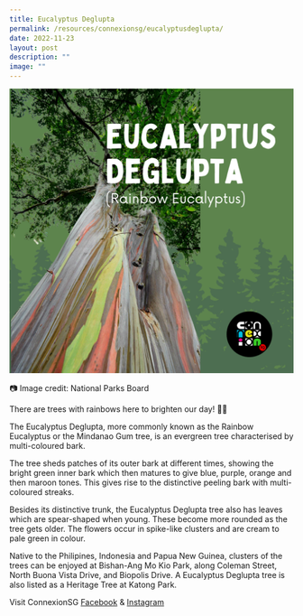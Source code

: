 ```yaml
---
title: Eucalyptus Deglupta
permalink: /resources/connexionsg/eucalyptusdeglupta/
date: 2022-11-23
layout: post
description: ""
image: ""
---
```

![](/images/connexionsg/2022/eucalyptus%20deglupta.png)

📷 Image credit: National Parks Board


There are trees with rainbows here to brighten our day! 🌈🌳

The Eucalyptus Deglupta, more commonly known as the Rainbow Eucalyptus or the Mindanao Gum tree, is an evergreen tree characterised by multi-coloured bark.

The tree sheds patches of its outer bark at different times, showing the bright green inner bark which then matures to give blue, purple, orange and then maroon tones. This gives rise to the distinctive peeling bark with multi-coloured streaks.

Besides its distinctive trunk, the Eucalyptus Deglupta tree also has leaves which are spear-shaped when young. These become more rounded as the tree gets older. The flowers occur in spike-like clusters and are cream to pale green in colour.

Native to the Philipines, Indonesia and Papua New Guinea, clusters of the trees can be enjoyed at Bishan-Ang Mo Kio Park, along Coleman Street, North Buona Vista Drive, and Biopolis Drive. A Eucalyptus Deglupta tree is also listed as a Heritage Tree at Katong Park.


Visit ConnexionSG [Facebook](https://www.facebook.com/ConnexionSG) & [Instagram](https://www.instagram.com/connexionsg/)